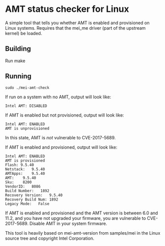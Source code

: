 AMT status checker for Linux
============================

A simple tool that tells you whether AMT is enabled and provisioned on Linux systems. Requires that the mei_me driver (part of the upstream kernel) be loaded.

Building
--------

Run make

Running
-------

```
sudo ./mei-amt-check
```

If run on a system with no AMT, output will look like:

```
Intel AMT: DISABLED
```

If AMT is enabled but not provisioned, output will look like:

```
Intel AMT: ENABLED
AMT is unprovisioned
```

In this state, AMT is *not* vulnerable to CVE-2017-5689.

If AMT is enabled and provisioned, output will look like:

```
Intel AMT: ENABLED
AMT is provisioned
Flash: 9.5.40
Netstack:	9.5.40
AMTApps:	9.5.40
AMT:	9.5.40
Sku:	8200
VendorID:	8086
Build Number:	1892
Recovery Version:	9.5.40
Recovery Build Num:	1892
Legacy Mode:   False
```

If AMT is enabled and provisioned and the AMT version is between 6.0 and 11.2, and you have not upgraded your firmware, you are vulnerable to CVE-2017-5689. Disable AMT in your system firmware.

This tool is heavily based on mei-amt-version from samples/mei in the Linux source tree and copyright Intel Corporation.